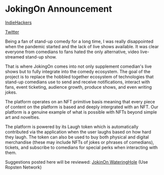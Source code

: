 # JokingOn Announcement

[IndieHackers](https://www.indiehackers.com/product/jokingon)

[Twitter](https://twitter.com/JokingOnLaugh)

Being a fan of stand-up comedy for a long time, I was really disappointed when the pandemic started and the lack of live shows available. It was clear everyone from comedians to fans hated the only alternative, video live-streamed stand-up show.

That is where JokingOn comes into not only supplement comedian's live shows but to fully integrate into the comedy ecosystem. The goal of the project is to replace the hobbled together ecosystem of technologies that stand-up comedians use to send and receive notifications, interact with fans, event ticketing, audience growth, produce shows, and even writing jokes.

The platform operates on an NFT primitive basis meaning that every piece of content on the platform is based and deeply intergrated with an NFT. Our platform is a genuine example of what is possible with NFTs beyond simple art and novelties.

The platform is powered by its Laugh token which is automatically contributed via the application when the user laughs based on how hard they laugh. The token can also be used to buy both physical and digital merchandise (these may include NFTs of jokes or phrases of comedians), tickets, and subscribe to comedians for special perks when interacting with them.

Suggestions posted here will be reviewed: [JokinOn WateringHole](https://www.wateringhole.blue/watering-holes/2) (Use Ropsten Network)
